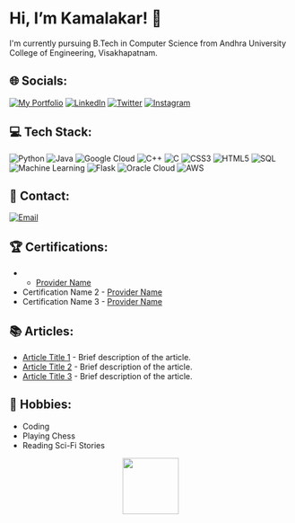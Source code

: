 # Hi, I’m Kamalakar! 👋
I'm currently pursuing B.Tech in Computer Science from Andhra University College of Engineering, Visakhapatnam.

## 🌐 Socials:
[![My Portfolio](https://img.shields.io/badge/My%20Portfolio-brightgreen?style=plastic)](https://sgvkamalakar.github.io/)
[![LinkedIn](https://img.shields.io/badge/LinkedIn-%230077B5.svg?logo=linkedin&logoColor=white)](https://www.linkedin.com/in/kamalakar-satapathi-9a6556213/)
[![Twitter](https://img.shields.io/twitter/follow/sgvkamalakar?style=social)](https://twitter.com/sgvkamalakar)
[![Instagram](https://img.shields.io/badge/@its._.me._.kamalakar-%23E4405F?style=social&logo=instagram)](https://www.instagram.com/its._.me._.kamalakar)

## 💻 Tech Stack:
![Python](https://img.shields.io/badge/Python-3670A0?style=plastic&logo=python&logoColor=ffdd54)
![Java](https://img.shields.io/badge/Java-%23ED8B00.svg?style=plastic&logo=java&logoColor=white)
![Google Cloud](https://img.shields.io/badge/Google%20Cloud-%234285F4.svg?style=plastic&logo=google-cloud&logoColor=white)
![C++](https://img.shields.io/badge/C++-%2300599C.svg?style=plastic&logo=c%2B%2B&logoColor=white)
![C](https://img.shields.io/badge/C-%2300599C.svg?style=plastic&logo=c&logoColor=white)
![CSS3](https://img.shields.io/badge/CSS3-%231572B6.svg?style=plastic&logo=css3&logoColor=white)
![HTML5](https://img.shields.io/badge/HTML5-%23E34F26.svg?style=plastic&logo=html5&logoColor=white)
![SQL](https://img.shields.io/badge/SQL-%2300758F.svg?style=plastic&logo=sqlite&logoColor=white)
![Machine Learning](https://img.shields.io/badge/Machine%20Learning-%23F7931E.svg?style=plastic&logo=python&logoColor=white)
![Flask](https://img.shields.io/badge/Flask-%23000.svg?style=plastic&logo=flask&logoColor=white)
![Oracle Cloud](https://img.shields.io/badge/Oracle%20Cloud-F80000?style=plastic&logo=oracle&logoColor=white)
![AWS](https://img.shields.io/badge/AWS-%23FF9900?style=plastic&logo=amazon-aws&logoColor=white)

## 📧 Contact:
[![Email](https://img.shields.io/badge/Email-Me%20Now-red?style=plastic)](mailto:sgvkamalakar@gmail.com)

## 🏆 Certifications:
-  - [Provider Name](https://www.certification-provider.com)
- Certification Name 2 - [Provider Name](https://www.certification-provider.com)
- Certification Name 3 - [Provider Name](https://www.certification-provider.com)

## 📚 Articles:
- [Article Title 1](https://www.example.com/article1) - Brief description of the article.
- [Article Title 2](https://www.example.com/article2) - Brief description of the article.
- [Article Title 3](https://www.example.com/article3) - Brief description of the article.

## 🎯 Hobbies:
- Coding
- Playing Chess
- Reading Sci-Fi Stories

<div id="header" align="center">
  <img src="https://media.giphy.com/media/M9gbBd9nbDrOTu1Mqx/giphy.gif" width="100"/>
</div>
